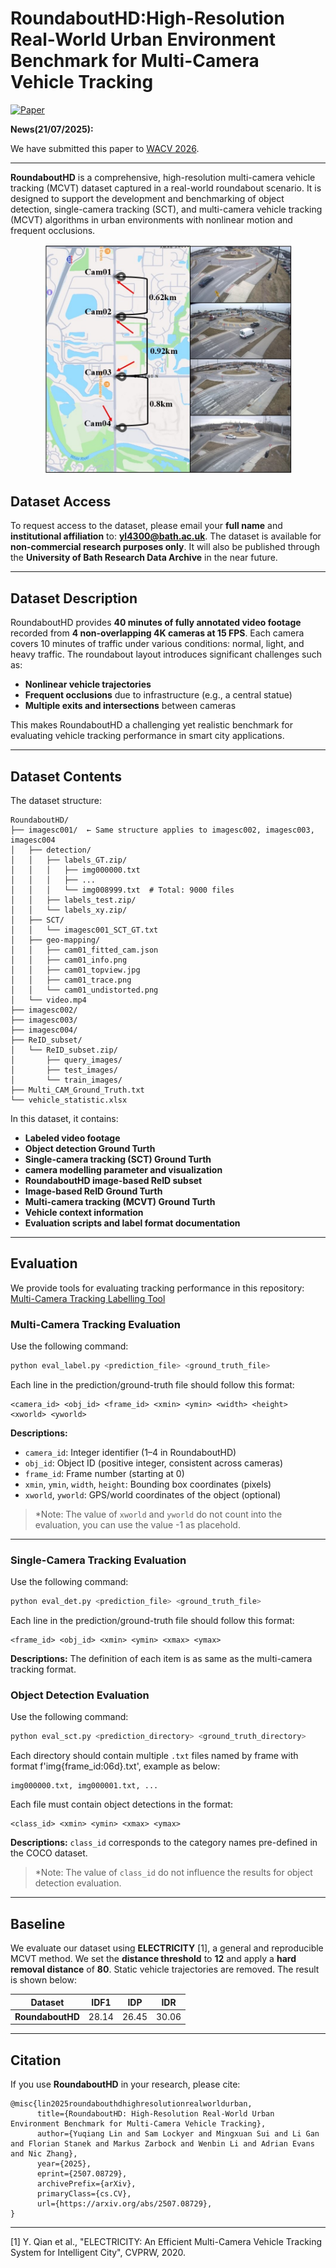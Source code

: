 # RoundaboutHD:High-Resolution Real-World Urban Environment Benchmark for Multi-Camera Vehicle Tracking

[![Paper](http://img.shields.io/badge/paper-arXiv%3A2507.08729-B31B1B.svg)](https://arxiv.org/abs/2507.08729)

**News(21/07/2025):**

 We have submitted this paper to [WACV 2026](https://wacv.thecvf.com/).
 
 ---

**RoundaboutHD** is a comprehensive, high-resolution multi-camera vehicle tracking (MCVT) dataset captured in a real-world roundabout scenario. It is designed to support the development and benchmarking of object detection, single-camera tracking (SCT), and multi-camera vehicle tracking (MCVT) algorithms in urban environments with nonlinear motion and frequent occlusions.

<p align="center">
    <img src="layout.jpg" alt="RoundaboutHD Example" width="400"/>
</p>


## Dataset Access

To request access to the dataset, please email your **full name** and **institutional affiliation** to: **yl4300@bath.ac.uk**. The dataset is available for **non-commercial research purposes only**. It will also be published through the **University of Bath Research Data Archive** in the near future.

---


## Dataset Description

RoundaboutHD provides **40 minutes of fully annotated video footage** recorded from **4 non-overlapping 4K cameras at 15 FPS**. Each camera covers 10 minutes of traffic under various conditions: normal, light, and heavy traffic. The roundabout layout introduces significant challenges such as:

- **Nonlinear vehicle trajectories**
- **Frequent occlusions** due to infrastructure (e.g., a central statue)
- **Multiple exits and intersections** between cameras

This makes RoundaboutHD a challenging yet realistic benchmark for evaluating vehicle tracking performance in smart city applications.

---

## Dataset Contents

The dataset structure:
```
RoundaboutHD/
├── imagesc001/  ← Same structure applies to imagesc002, imagesc003, imagesc004
│   ├── detection/
│   │   ├── labels_GT.zip/
│   │   │   ├── img000000.txt
│   │   │   ├── ...
│   │   │   └── img008999.txt  # Total: 9000 files
│   │   ├── labels_test.zip/
│   │   └── labels_xy.zip/
│   ├── SCT/
│   │   └── imagesc001_SCT_GT.txt
│   ├── geo-mapping/
│   │   ├── cam01_fitted_cam.json
│   │   ├── cam01_info.png
│   │   ├── cam01_topview.jpg
│   │   ├── cam01_trace.png
│   │   └── cam01_undistorted.png
│   └── video.mp4
├── imagesc002/
├── imagesc003/
├── imagesc004/
├── ReID_subset/
│   └── ReID_subset.zip/
│       ├── query_images/
│       ├── test_images/
│       └── train_images/
├── Multi_CAM_Ground_Truth.txt
└── vehicle_statistic.xlsx
```
In this dataset, it contains:
- **Labeled video footage** 
- **Object detection Ground Turth**
- **Single-camera tracking (SCT) Ground Turth**
- **camera modelling parameter and visualization**
- **RoundaboutHD image-based ReID subset**
- **Image-based ReID Ground Turth**
- **Multi-camera tracking (MCVT) Ground Turth**
- **Vehicle context information**
- **Evaluation scripts and label format documentation**
---

## Evaluation

We provide tools for evaluating tracking performance in this repository:  
[Multi-Camera Tracking Labelling Tool](https://github.com/siri-rouser/multi_camera_tracking_labelling_tool.git)

### Multi-Camera Tracking Evaluation

Use the following command:

```bash
python eval_label.py <prediction_file> <ground_truth_file>
```

Each line in the prediction/ground-truth file should follow this format:

```
<camera_id> <obj_id> <frame_id> <xmin> <ymin> <width> <height> <xworld> <yworld>
```

**Descriptions:**

- `camera_id`: Integer identifier (1–4 in RoundaboutHD)
- `obj_id`: Object ID (positive integer, consistent across cameras)
- `frame_id`: Frame number (starting at 0)
- `xmin`, `ymin`, `width`, `height`: Bounding box coordinates (pixels)
- `xworld`, `yworld`: GPS/world coordinates of the object (optional)

> *Note: The value of `xworld` and `yworld` do not count into the evaluation, you can use the value -1 as placehold.
---

### Single-Camera Tracking Evaluation

Use the following command:

```bash
python eval_det.py <prediction_file> <ground_truth_file>
```
Each line in the prediction/ground-truth file should follow this format:
```
<frame_id> <obj_id> <xmin> <ymin> <xmax> <ymax>
```

**Descriptions:**
The definition of each item is as same as the multi-camera tracking format.

### Object Detection Evaluation
Use the following command:

```bash
python eval_sct.py <prediction_directory> <ground_truth_directory>
```
Each directory should contain multiple `.txt` files named by frame with format f'img{frame_id:06d}.txt', example as below:

```
img000000.txt, img000001.txt, ...
```

Each file must contain object detections in the format:

```
<class_id> <xmin> <ymin> <xmax> <ymax>
```
**Descriptions:**
`class_id` corresponds to the category names pre-defined in the COCO dataset.
> *Note: The value of `class_id` do not influence the results for object detection evaluation.

---
## Baseline

We evaluate our dataset using **ELECTRICITY** [1], a general and reproducible MCVT method. We set the **distance threshold** to **12** and apply a **hard removal distance** of **80**. Static vehicle trajectories are removed. The result is shown below:

| Dataset           | IDF1  | IDP   | IDR   |
|-------------------|-------|-------|-------|
| **RoundaboutHD**  | 28.14 | 26.45 | 30.06 |

---

## Citation

If you use **RoundaboutHD** in your research, please cite:

```
@misc{lin2025roundabouthdhighresolutionrealworldurban,
      title={RoundaboutHD: High-Resolution Real-World Urban Environment Benchmark for Multi-Camera Vehicle Tracking}, 
      author={Yuqiang Lin and Sam Lockyer and Mingxuan Sui and Li Gan and Florian Stanek and Markus Zarbock and Wenbin Li and Adrian Evans and Nic Zhang},
      year={2025},
      eprint={2507.08729},
      archivePrefix={arXiv},
      primaryClass={cs.CV},
      url={https://arxiv.org/abs/2507.08729}, 
}
```

---

[1] Y. Qian et al., "ELECTRICITY: An Efficient Multi-Camera Vehicle Tracking System for Intelligent City", CVPRW, 2020.